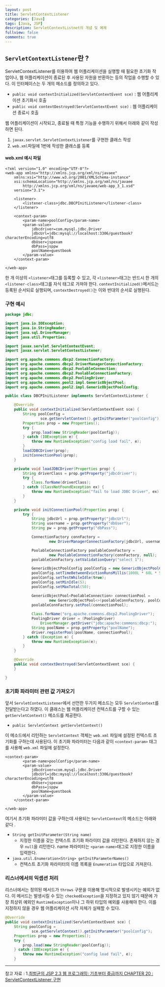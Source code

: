 ```yaml
---
layout: post
title: ServletContextListener
categories: [Java]
tags: [Java, JSP]
description: ServletContextListnet의 개념 및 예제
fullview: false
comments: true
---
```


## `ServletContextListener`란 ? 
ServletContextListener를 이용하여 웹 어플리케이션을 실행할 때 필요한 초기화 작업이나, 웹 어플리케이션이 종료된 후 사용된 자원을 반환하는 등의 작업을 수행할 수 있다. 이 인터페이스는 두 개의 메소드를 정의하고 있다. 

* `public void contextInitialized(ServletContextEvent sce)` : 웹 어플리케이션 초기화시 호출
* `public void contextDestroyed(ServletContextEvent sce)` : 웹 어플리케이션 종료시 호출

웹 어플리케이션이 시작되고, 종료될 때 특정 기능을 수행하기 위해서 아래와 같이 작성하면 된다.  
1. `javax.servlet.ServletContextListener`를 구현한 클래스 작성  
2. `web.xml`파일에 1번에 작성한 클래스를 등록

#### web.xml 예시 파일

```
<?xml version="1.0" encoding="UTF-8"?>
<web-app xmlns="http://xmlns.jcp.org/xml/ns/javaee" 
	xmlns:xsi="http://www.w3.org/2001/XMLSchema-instance"
	xsi:schemaLocation="http://xmlns.jcp.org/xml/ns/javaee 
		http://xmlns.jcp.org/xml/ns/javaee/web-app_3_1.xsd"
	version="3.1">

	<listener>
		<listener-class>jdbc.DBCPInitListener</listener-class>
	</listener>

	<context-param>
		<param-name>poolConfig</param-name>
		<param-value>
			jdbcdriver=com.mysql.jdbc.Driver
			jdbcUrl=jdbc:mysql://localhost:3306/guestbook?characterEncoding=utf8
			dbUser=jspexam
			dbPass=jsppw
			poolName=guestbook
		</param-value>
	</context-param>

</web-app>
```

한 개 이상의 `<listener>`태그를 등록할 수 있고, 각 `<listener>`태그는 반드시 한 개의 `<listener-class>`태그를 자식 태그로 가져야 한다. `contextInitialized()`메서드는 등록된 순서되로 실행되며, `contextDestroyed()`는 이와 반대의 순서로 실행된다. 

### 구현 예시

```java
package jdbc;

import java.io.IOException;
import java.io.StringReader;
import java.sql.DriverManager;
import java.util.Properties;

import javax.servlet.ServletContextEvent;
import javax.servlet.ServletContextListener;

import org.apache.commons.dbcp2.ConnectionFactory;
import org.apache.commons.dbcp2.DriverManagerConnectionFactory;
import org.apache.commons.dbcp2.PoolableConnection;
import org.apache.commons.dbcp2.PoolableConnectionFactory;
import org.apache.commons.dbcp2.PoolingDriver;
import org.apache.commons.pool2.impl.GenericObjectPool;
import org.apache.commons.pool2.impl.GenericObjectPoolConfig;

public class DBCPInitListener implements ServletContextListener {

	@Override
	public void contextInitialized(ServletContextEvent sce) {
		String poolConfig = 
				sce.getServletContext().getInitParameter("poolConfig");
		Properties prop = new Properties();
		try {
			prop.load(new StringReader(poolConfig));
		} catch (IOException e) {
			throw new RuntimeException("config load fail", e);
		}
		loadJDBCDriver(prop);
		initConnectionPool(prop);
	}

	private void loadJDBCDriver(Properties prop) {
		String driverClass = prop.getProperty("jdbcdriver");
		try {
			Class.forName(driverClass);
		} catch (ClassNotFoundException ex) {
			throw new RuntimeException("fail to load JDBC Driver", ex);
		}
	}

	private void initConnectionPool(Properties prop) {
		try {
			String jdbcUrl = prop.getProperty("jdbcUrl");
			String username = prop.getProperty("dbUser");
			String pw = prop.getProperty("dbPass");

			ConnectionFactory connFactory = 
					new DriverManagerConnectionFactory(jdbcUrl, username, pw);

			PoolableConnectionFactory poolableConnFactory = 
					new PoolableConnectionFactory(connFactory, null);
			poolableConnFactory.setValidationQuery("select 1");

			GenericObjectPoolConfig poolConfig = new GenericObjectPoolConfig();
			poolConfig.setTimeBetweenEvictionRunsMillis(1000L * 60L * 5L);
			poolConfig.setTestWhileIdle(true);
			poolConfig.setMinIdle(5);
			poolConfig.setMaxTotal(50);

			GenericObjectPool<PoolableConnection> connectionPool = 
					new GenericObjectPool<>(poolableConnFactory, poolConfig);
			poolableConnFactory.setPool(connectionPool);
			
			Class.forName("org.apache.commons.dbcp2.PoolingDriver");
			PoolingDriver driver = (PoolingDriver)
				DriverManager.getDriver("jdbc:apache:commons:dbcp:");
			String poolName = prop.getProperty("poolName");
			driver.registerPool(poolName, connectionPool);
		} catch (Exception e) {
			throw new RuntimeException(e);
		}
	}

	@Override
	public void contextDestroyed(ServletContextEvent sce) {
	}

}

```


### 초기화 파라미터 관련 값 가져오기
앞서 `ServletContextListener`에서 선언한 두가지 메소드는 모두 `ServletContext`를 전달받는다고 하였다. 이 클래스는 웹 어플리케이션 컨텍스트를 구할 수 있는 `getServletContext()` 메소드를 제공한다. 

* `public ServletContext getServletContext()` 

이 메소드에서 리턴하는 `ServletContext` 객체는 `web.xml` 파일에 설정된 컨텍스트 초기화를 구하는데 사용된다. 이 초기화 파라미터는 다음과 같이 `<context-param>` 태그를 사용해 `web.xml` 파일에 설정한다. 

```
<context-param>
		<param-name>poolConfig</param-name>
		<param-value>
			jdbcdriver=com.mysql.jdbc.Driver
			jdbcUrl=jdbc:mysql://localhost:3306/guestbook?characterEncoding=utf8
			dbUser=jspexam
			dbPass=jsppw
			poolName=guestbook
		</param-value>
	</context-param>

</web-app>

```
여기서 초기화 파라미터 값을 구하는데 사용되는 `ServletContext`의 메소드는 아래와 같다 .

* `String getInitParameter(String name)` 
	* 지정한 이름을 갖는 컨텍스트 초기화 파라미터 값을 리턴한다. 존재하지 않는 경우 `null`을 리턴한다. name 파라미터는 `<param-name>`태그로 지정한 이름을 입력한다.
* `java.util.Enumeration<String> getInitParameterNames()`
	* 컨텍스트 초기화 파라미터의 이름 목록을 `Enumeration` 타입으로 가져온다.


### 리스너에서의 익셉션 처리

리스너에서는 정의된 메서드가 `throws` 구문을 이용해 명시적으로 발생시키는 예외가 없다. 이 메서드는 발생시킬 수 있는 `checkedException`을 지정하고 있지 않기 때문에 가장 최상위 예외인 `RuntimeException`이나 그 하위 타입의 예외를 사용해야 한다. 이를 지정하지 않을 경우 웹 어플리케이션 시작 자체가 실패할 수 있다.

```java
@Override
public void contextInitialized(ServletContextEvent sce) {
	String poolConfig = 
			sce.getServletContext().getInitParameter("poolConfig");
	Properties prop = new Properties();
	try {
		prop.load(new StringReader(poolConfig));
	} catch (IOException e) {
		throw new RuntimeException("config load fail", e);
	}
```

***
참고 자료 : 
1.[최범균의 JSP 2.3 웹 프로그래밍: 기초부터 중급까지 CHAPTER 20 : ServletContextListener 구현](http://www.kyobobook.co.kr/product/detailViewKor.laf?mallGb=KOR&ejkGb=KOR&barcode=9788980782802) 

